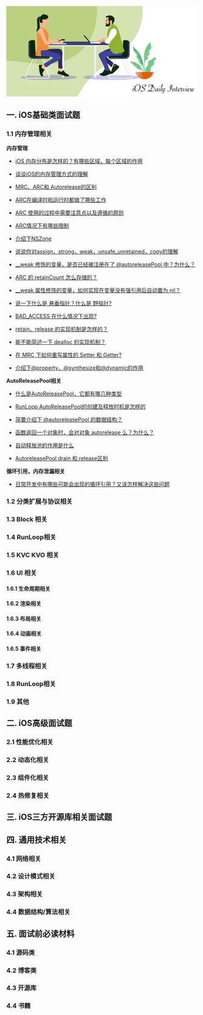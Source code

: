 
![](./images/logo.png)

## 一. iOS基础类面试题

### 1.1 内存管理相关

****内存管理****

* [iOS 内存分布是怎样的？有哪些区域，每个区域的作用](https://github.com/tbfungeek/iOS-Daily-Interview/issues/1)
* [谈谈iOS的内存管理方式的理解](https://github.com/tbfungeek/iOS-Daily-Interview/issues/2)

* [MRC、ARC和 Autorelease的区别](https://github.com/tbfungeek/iOS-Daily-Interview/issues/3)
* [ARC在编译时和运行时都做了哪些工作](https://github.com/tbfungeek/iOS-Daily-Interview/issues/7)

* [ARC 使用的过程中需要注意点以及遵循的原则](https://github.com/tbfungeek/iOS-Daily-Interview/issues/4)
* [ARC情况下有哪些限制](https://github.com/tbfungeek/iOS-Daily-Interview/issues/8)

* [介绍下NSZone](https://github.com/tbfungeek/iOS-Daily-Interview/issues/5)
* [说说你对assign，strong，weak，unsafe_unretained，copy的理解](https://github.com/tbfungeek/iOS-Daily-Interview/issues/6)

* [__weak 修饰的变量，是否已经被注册在了 @autoreleasePool 中？为什么？](https://github.com/tbfungeek/iOS-Daily-Interview/issues/9)

* [ARC 的 retainCount 怎么存储的？](https://github.com/tbfungeek/iOS-Daily-Interview/issues/10)

* [__weak 属性修饰的变量，如何实现在变量没有强引用后自动置为 nil？](https://github.com/tbfungeek/iOS-Daily-Interview/issues/11)

* [说一下什么是 悬垂指针？什么是 野指针?](https://github.com/tbfungeek/iOS-Daily-Interview/issues/12)
* [BAD_ACCESS 在什么情况下出现?](https://github.com/tbfungeek/iOS-Daily-Interview/issues/13)

* [retain、release 的实现机制是怎样的？](https://github.com/tbfungeek/iOS-Daily-Interview/issues/14)

* [能不能简述一下 dealloc 的实现机制？](https://github.com/tbfungeek/iOS-Daily-Interview/issues/15)

* [在 MRC 下如何重写属性的 Setter 和 Getter?](https://github.com/tbfungeek/iOS-Daily-Interview/issues/16)

* [介绍下@property、@synthesize和@dynamic的作用](https://github.com/tbfungeek/iOS-Daily-Interview/issues/17)

****AutoReleasePool相关****

* [什么是AutoReleasePool，它都有哪几种类型](https://github.com/tbfungeek/iOS-Daily-Interview/issues/18)

* [RunLoop AutoReleasePool的创建及释放时机是怎样的](https://github.com/tbfungeek/iOS-Daily-Interview/issues/19)

* [简要介绍下 @autoreleasePool 的数据结构？](https://github.com/tbfungeek/iOS-Daily-Interview/issues/20)

* [函数返回一个对象时，会对对象 autorelease 么？为什么？](https://github.com/tbfungeek/iOS-Daily-Interview/issues/21)

* [自动释放池的作用是什么](https://github.com/tbfungeek/iOS-Daily-Interview/issues/22)

* [AutoreleasePool drain 和 release区别](https://github.com/tbfungeek/iOS-Daily-Interview/issues/23)

****循环引用，内存泄漏相关****

* [日常开发中有哪些可能会出现的循环引用？又该怎样解决这些问题](https://github.com/tbfungeek/iOS-Daily-Interview/issues/24)


### 1.2 分类扩展与协议相关

### 1.3 Block 相关

### 1.4 RunLoop相关

### 1.5 KVC KVO 相关

### 1.6 UI 相关

#### 1.6.1 生命周期相关

#### 1.6.2 渲染相关

#### 1.6.3 布局相关

#### 1.6.4 动画相关

#### 1.6.5 事件相关

### 1.7 多线程相关

### 1.8 RunLoop相关

### 1.9 其他

## 二. iOS高级面试题

### 2.1 性能优化相关

### 2.2 动态化相关

### 2.3 组件化相关

### 2.4 热修复相关


## 三. iOS三方开源库相关面试题


## 四. 通用技术相关

### 4.1 网络相关

### 4.2 设计模式相关

### 4.3 架构相关

### 4.4 数据结构/算法相关


## 五. 面试前必读材料

### 4.1 源码类

### 4.2 博客类

### 4.3 开源库

### 4.4 书籍
